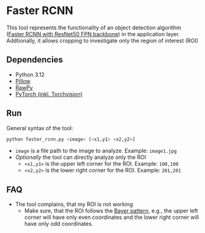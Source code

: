 
# Faster RCNN

This tool represents the functionality of an object detection algorithm ([Faster RCNN with ResNet50 FPN backbone](https://docs.pytorch.org/vision/main/models/generated/torchvision.models.detection.fasterrcnn_resnet50_fpn_v2.html#torchvision.models.detection.fasterrcnn_resnet50_fpn_v2)) in the application layer. Addtionally, it allows cropping to investigate only the region of interest (ROI)

## Dependencies
* Python 3.12
* [Pillow](https://pypi.org/project/pillow/)
* [RawPy](https://pypi.org/project/rawpy/)
* [PyTorch (inkl. Torchvision)](https://pytorch.org/get-started/locally/)


## Run
General syntax of the tool:

```bash
python faster_rcnn.py <image> [<x1,y1> <x2,y2>]
```

* `image` is a file path to the image to analyze. Example: `image1.jpg`
* _Optionally_ the tool can directly analyze only the ROI
    * `<x1,y1>` is the upper left corner for the ROI. Example: `100,100`
    * `<x2,y2>` is the lower right corner for the ROI. Example: `201,201`

## FAQ
* The tool complains, that my ROI is not working
    * Make sure, that the ROI follows the [Bayer pattern](https://en.wikipedia.org/wiki/Bayer_filter), e.g., the upper left corner will have only even coordinates and the lower right corner will have only odd coordinates.